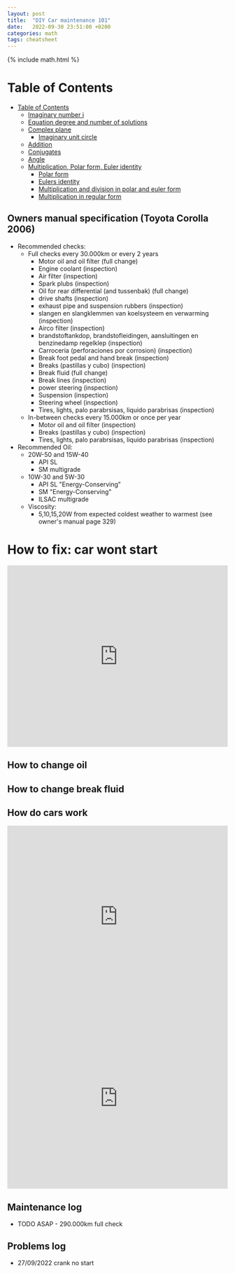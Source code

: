 ```yaml
---
layout: post
title:  "DIY Car maintenance 101"
date:   2022-09-30 23:51:00 +0200
categories: math
tags: cheatsheet
---
```

{% include math.html %}
<!--more-->

# Table of Contents
- [Table of Contents](#table-of-contents)
  - [Imaginary number i](#imaginary-number-i)
  - [Equation degree and number of solutions](#equation-degree-and-number-of-solutions)
  - [Complex plane](#complex-plane)
    - [Imaginary unit circle](#imaginary-unit-circle)
  - [Addition](#addition)
  - [Conjugates](#conjugates)
  - [Angle](#angle)
  - [Multiplication, Polar form, Euler identity](#multiplication-polar-form-euler-identity)
    - [Polar form](#polar-form)
    - [Eulers identity](#eulers-identity)
    - [Multiplication and division in polar and euler form](#multiplication-and-division-in-polar-and-euler-form)
    - [Multiplication in regular form](#multiplication-in-regular-form)

## Owners manual specification (Toyota Corolla 2006)
* Recommended checks:
  * Full checks every 30.000km or every 2 years
    * Motor oil and oil filter (full change)
    * Engine coolant (inspection)
    * Air filter (inspection)
    * Spark plubs (inspection)
    * Oil for rear differential (and tussenbak) (full change)
    * drive shafts (inspection)
    * exhaust pipe and suspension rubbers (inspection)
    * slangen en slangklemmen van koelsysteem en verwarming (inspection)
    * Airco filter (inspection)
    * brandstoftankdop, brandstofleidingen, aansluitingen en benzinedamp regelklep (inspection)
    * Carroceria (perforaciones por corrosion) (inspection)
    * Break foot pedal and hand break (inspection)
    * Breaks (pastillas y cubo) (inspection)
    * Break fluid (full change)
    * Break lines (inspection)
    * power steering (inspection)
    * Suspension (inspection)
    * Steering wheel (inspection)
    * Tires, lights, palo parabrsisas, liquido parabrisas (inspection)
  * In-between checks every 15.000km or once per year
    * Motor oil and oil filter (inspection)
    * Breaks (pastillas y cubo) (inspection) 
    * Tires, lights, palo parabrsisas, liquido parabrisas (inspection)
* Recommended Oil:
  * 20W-50 and 15W-40
    * API SL
    * SM multigrade
  * 10W-30 and 5W-30
    * API SL "Energy-Conserving"
    * SM "Energy-Conserving"
    * ILSAC multigrade
  * Viscosity:
    * 5,10,15,20W from expected coldest weather to warmest (see owner's manual page 329)

# How to fix: car wont start

<iframe width="100%" height="415" src="https://www.youtube.com/watch?v=PNhuDCVIydw&t=637s&ab_channel=ChrisFix" title="YouTube video player" frameborder="0" allow="accelerometer; autoplay; clipboard-write; encrypted-media; gyroscope; picture-in-picture" allowfullscreen></iframe>

## How to change oil

## How to change break fluid

## How do cars work

<iframe width="100%" height="415" src="https://www.youtube.com/watch?v=yYAw79386WI&t=4s&ab_channel=USAutoIndustry" title="YouTube video player" frameborder="0" allow="accelerometer; autoplay; clipboard-write; encrypted-media; gyroscope; picture-in-picture" allowfullscreen></iframe>

<iframe width="100%" height="415" src="https://www.youtube.com/watch?v=JOLtS4VUcvQ&t=2s&ab_channel=USAutoIndustry" title="YouTube video player" frameborder="0" allow="accelerometer; autoplay; clipboard-write; encrypted-media; gyroscope; picture-in-picture" allowfullscreen></iframe>

## Maintenance log

* TODO ASAP - 290.000km full check

## Problems log

* 27/09/2022 crank no start 